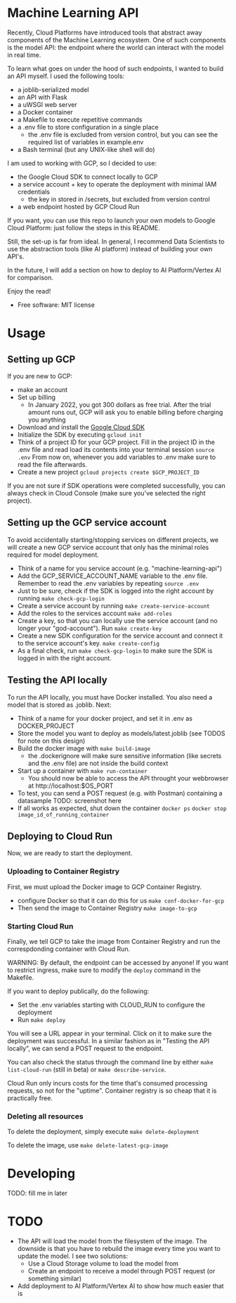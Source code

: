# Machine Learning API
Recently, Cloud Platforms have introduced tools that abstract away components of
the Machine Learning ecosystem. One of such components is the model API: the endpoint
where the world can interact with the model in real time.

To learn what goes on under the hood of such endpoints, I wanted to build an API myself.
I used the following tools:
- a joblib-serialized model
- an API with Flask
- a uWSGI web server
- a Docker container
- a Makefile to execute repetitive commands
- a .env file to store configuration in a single place
    - the .env file is excluded from version control, but you can see the required list of variables in example.env
- a Bash terminal (but any UNIX-like shell will do)

I am used to working with GCP, so I decided to use:
- the Google Cloud SDK to connect locally to GCP
- a service account + key to operate the deployment with minimal IAM credentials
    - the key in stored in /secrets, but excluded from version control
- a web endpoint hosted by GCP Cloud Run

If you want, you can use this repo to launch your own models to Google Cloud Platform: just follow the
steps in this README.

Still, the set-up is far from ideal. In general, I recommend Data Scientists to use the
abstraction tools (like AI platform) instead of building your own API's.

In the future, I will add a section on how to deploy to AI Platform/Vertex AI for comparison.

Enjoy the read!

* Free software: MIT license

# Usage

## Setting up GCP
If you are new to GCP:
- make an account
- Set up billing
    - In January 2022, you got 300 dollars as free trial. After the trial amount runs out,
GCP will ask you to enable billing before charging you anything
- Download and install the [Google Cloud SDK](https://cloud.google.com/sdk/docs/install)
- Initialize the SDK by executing
``gcloud init``
- Think of a project ID for your GCP project. Fill in the project ID in the .env file
and read load its contents into your terminal session
``source .env``
From now on, whenever you add variables to .env make sure to read the file afterwards.
- Create a new project
``gcloud projects create $GCP_PROJECT_ID``

If you are not sure if SDK operations were completed successfully, you can always check
in Cloud Console (make sure you've selected the right project).

## Setting up the GCP service account
To avoid accidentally starting/stopping services on different projects, we will create a new GCP service
account that only has the minimal roles required for model deployment.
- Think of a name for you service account (e.g. "machine-learning-api")
- Add the GCP_SERVICE_ACCOUNT_NAME variable to the .env file. Remember to read the .env variables by repeating
``source .env``
- Just to be sure, check if the SDK is logged into the right account by running
``make check-gcp-login``
- Create a service account by running
``make create-service-account``
- Add the roles to the services account
``make add-roles``
- Create a key, so that you can locally use the service account (and no longer your "god-account").
Run
``make create-key``
- Create a new SDK configuration for the service account and connect it to the service account's key.
``make create-config``
- As a final check, run `make check-gcp-login` to make sure the SDK is logged in with the right account.

## Testing the API locally
To run the API locally, you must have Docker installed. You also need a model that is stored as .joblib.
Next:
- Think of a name for your docker project, and set it in .env as DOCKER_PROJECT
- Store the model you want to deploy as models/latest.joblib (see TODOS for note on this design)
- Build the docker image with `make build-image`
    - the .dockerignore will make sure sensitive information (like secrets and the .env file) are
not inside the build context
- Start up a container with `make run-container`
    - You should now be able to access the API throught your webbrowser at http://localhost:$OS_PORT
- To test, you can send a POST request (e.g. with Postman) containing a datasample
TODO: screenshot here
- If all works as expected, shut down the container
`docker ps`
`docker stop image_id_of_running_container`

## Deploying to Cloud Run
Now, we are ready to start the deployment.

### Uploading to Container Registry
First, we must upload the Docker image
to GCP Container Registry.
- configure Docker so that it can do this for us
`make conf-docker-for-gcp`
- Then send the image to Container Registry
`make image-to-gcp`

### Starting Cloud Run
Finally, we tell GCP to take the image from Container Registry
and run the correspdonding container with Cloud Run.

WARNING: By default, the endpoint can be accessed by anyone!
If you want to restrict ingress, make sure to modify the `deploy` command
in the Makefile.

If you want to deploy publically, do the following:
- Set the .env variables starting with CLOUD_RUN to configure the deployment
- Run `make deploy`

You will see a URL appear in your terminal. Click on it to make sure the deployment
was successful. In a similar fashion as in "Testing the API locally", we can
send a POST request to the endpoint.

You can also check the status through the command line by either
`make list-cloud-run` (still in beta) or `make describe-service`.

Cloud Run only incurs costs for the time that's consumed processing requests,
so not for the "uptime". Container registry is so cheap that it is practically free.

### Deleting all resources
To delete the deployment, simply execute
`make delete-deployment`

To delete the image, use
`make delete-latest-gcp-image`

# Developing
TODO: fill me in later

# TODO
- The API will load the model from the filesystem of the image. The downside is that you have to rebuild
the image every time you want to update the model. I see two solutions:
    - Use a Cloud Storage volume to load the model from
    - Create an endpoint to receive a model through POST request (or something similar)
- Add deployment to AI Platform/Vertex AI to show how much easier that is
